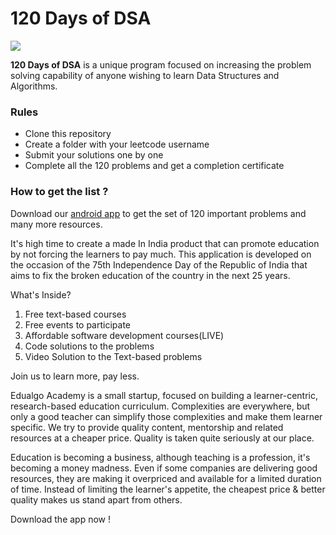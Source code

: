# 120 Days of DSA

![](https://i.postimg.cc/V6L7QDqK/120_days_of_DSA.gif)

**120 Days of DSA** is a unique program focused on increasing the problem solving capability of anyone wishing to learn Data Structures and Algorithms.

### Rules

- Clone this repository
- Create a folder with your leetcode username
- Submit your solutions one by one
- Complete all the 120 problems and get a completion certificate


### How to get the list ?

Download our [android app](https://play.google.com/store/apps/details?id=com.edualgoacademy.constack) to get the set of 120 important problems and many more resources.

It's high time to create a made In India product that can promote education by not forcing the learners to pay much. This application is developed on the occasion of the 75th Independence Day of the Republic of India that aims to fix the broken education of the country in the next 25 years.

What's Inside?

1. Free text-based courses
2. Free events to participate
3. Affordable software development courses(LIVE)
4. Code solutions to the problems
5. Video Solution to the Text-based problems

Join us to learn more, pay less.

Edualgo Academy is a small startup, focused on building a learner-centric, research-based education curriculum. Complexities are everywhere, but only a good teacher can simplify those complexities and make them learner specific. We try to provide quality content, mentorship and related resources at a cheaper price. Quality is taken quite seriously at our place.

Education is becoming a business, although teaching is a profession, it's becoming a money madness. Even if some companies are delivering good resources, they are making it overpriced and available for a limited duration of time. Instead of limiting the learner's appetite, the cheapest price & better quality makes us stand apart from others.

Download the app now !
